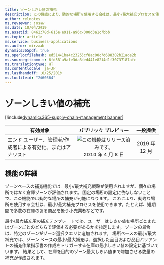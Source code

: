 ```yaml
---
title: ゾーンしきい値の補充
description: この機能により、動的な場所を使用する会社は、最小/最大補充プロセスを使用できます。たとえば、短期間で多数の在庫のある商品を扱う小売業者などです。
author: relnotes
ms.reviewer: josaw
ms.date: 10/04/2019
ms.assetid: 8462278d-615e-e911-a96c-000d3a1c7bbb
ms.topic: article
ms.service: business-applications
ms.author: mirzaab
dynamics365pdf: true
ms.openlocfilehash: ed51441ba4c23256cf8ac00c7d688302b21ade2b
ms.sourcegitcommit: 6fd581a9afe3da3ded441e8254d1f30737187afc
ms.translationtype: HT
ms.contentlocale: ja-JP
ms.lasthandoff: 10/25/2019
ms.locfileid: "2660564"
---
```

# <a name="zone-threshold-replenishment"></a>ゾーンしきい値の補充
[!include[dynamics365-supply-chain-management banner](../includes/dynamics365-supply-chain-management.md)]

| 有効対象    |  パブリック プレビュー | 一般提供 | 
| ---------- | :----------: |:----------: |
|エンド ユーザー、管理者/作成者による有効化、またはアナリスト|![この機能はリリース済みです。](/dynamics365-release-plan/media/green-checkmark.png "この機能はリリース済みです。") 2019 年 4 月 8 日| 2019 年 12 月|






## <a name="feature-details"></a>機能の詳細
<!--feature detail start -->
ゾーンベースの補充機能では、最小/最大補充戦略が使用されますが、個々の場所ではなく倉庫ゾーンが評価されます。 固定の場所の設定に依存しないことで、この機能では動的な場所の補充が可能になります。 これにより、動的な場所を使用する会社は、最小/最大補充プロセスを使用できます。たとえば、短期間で多数の在庫のある商品を扱う小売業者などです。 

最小/最大補充用の補充テンプレートでは、ユーザーはしきい値を場所ごとまたはゾーンごとのどちらで評価する必要があるかを指定します。 ゾーンの場合は、特定のゾーンがゾーン選択クエリに追加されます。 場所ベースの最小/最大補充では、ゾーン ベースの最小/最大補充は、選択した品目および品目バリアントの補充作業指示書の作成をトリガーする在庫の最小しきい値の設定に基づいています。 結果として、在庫を目的のゾーン最大しきい値まで増加させる数量の補充が作成されます。
<!--feature detail end -->









